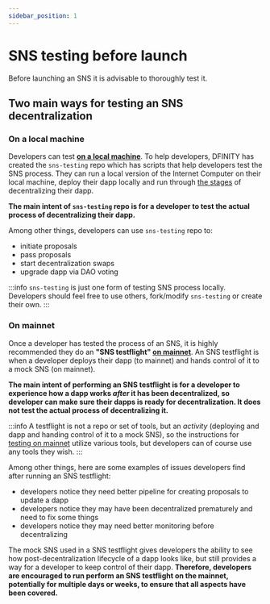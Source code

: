 ```yaml
---
sidebar_position: 1
---
```


# SNS testing before launch

Before launching an SNS it is advisable to thoroughly test it. 

## Two main ways for testing an SNS decentralization

### On a local machine

Developers can test **[on a local machine](./testing-locally.md)**. To help developers, DFINITY has created the `sns-testing` repo which has scripts that help developers test the SNS process. They can run a local version of the Internet Computer on their local machine, deploy their dapp locally and run through [the stages](../launching/launch-summary.md) of decentralizing their dapp. 

**The main intent of `sns-testing` repo is for a developer to test the actual process of decentralizing their dapp.**

Among other things, developers can use `sns-testing` repo to: 
* initiate proposals
* pass proposals
* start decentralization swaps
* upgrade dapp via DAO voting

:::info
`sns-testing` is just one form of testing SNS process locally. Developers should feel free to use others, fork/modify `sns-testing` or create their own.
:::


### On mainnet

Once a developer has tested the process of an SNS, it is highly recommended they do an **"SNS testflight" [on mainnet](./testing-on-mainnet.md)**. An SNS testflight is when a developer deploys their dapp (to mainnet) and hands control of it to a mock SNS (on mainnet). 

**The main intent of performing an SNS testflight is for a developer to experience how a dapp works *after* it has been decentralized, so developer can make sure their dapps is ready for decentralization. It does not test the actual process of decentralizing it.**

:::info 
A testflight is not a repo or set of tools, but an *activity* (deploying and dapp and handing control of it to a mock SNS), so the instructions for [testing on mainnet](./testing-on-mainnet.md) utilize various tools, but developers can of course use any tools they wish. 
:::

Among other things, here are some examples of issues developers find after running an SNS testflight: 
* developers notice they need better pipeline for creating proposals to update a dapp
* developers notice they may have been decentralized prematurely and need to fix some things
* developers notice they may need better monitoring before decentralizing

The mock SNS used in a SNS testflight gives developers the ability to see how post-decentralization lifecycle of a dapp looks like, but still provides a way for a developer to keep control of their dapp. **Therefore, developers are encouraged to run perform an SNS testflight on the mainnet, potentially for multiple days or weeks, to ensure that all aspects have been covered.**
